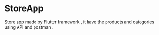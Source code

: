 # StoreApp
Store app made by Flutter framework , it have the products and categories using API and postman .
